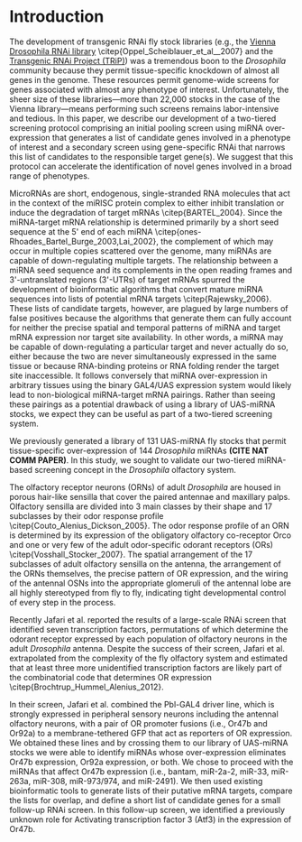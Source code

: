 # Introduction

The development of transgenic RNAi fly stock libraries (e.g., the [Vienna Drosophila RNAi library](http://stockcenter.vdrc.at/control/rnailibrary) \citep{Oppel_Scheiblauer_et_al__2007} and the [Transgenic RNAi Project (TRiP)](http://www.flyrnai.org/TRiP-HOME.html)) was a tremendous boon to the *Drosophila* community because they permit tissue-specific knockdown of almost all genes in the genome. These resources permit genome-wide screens for genes associated with almost any phenotype of interest. Unfortunately, the sheer size of these libraries—more than 22,000 stocks in the case of the Vienna library—means performing such screens remains labor-intensive and tedious. In this paper, we describe our development of a two-tiered screening protocol comprising an initial pooling screen using miRNA over-expression that generates a list of candidate genes involved in a phenotype of interest and a secondary screen using gene-specific RNAi that narrows this list of candidates to the responsible target gene(s). We suggest that this protocol can accelerate the identification of novel genes involved in a broad range of phenotypes.

MicroRNAs are short, endogenous, single-stranded RNA molecules that act in the context of the miRISC protein complex to either inhibit translation or induce the degradation of target mRNAs \citep{BARTEL_2004}. Since the miRNA-target mRNA relationship is determined primarily by a short seed sequence at the 5' end of each miRNA \citep{ones-Rhoades_Bartel_Burge_2003,Lai_2002}, the complement of which may occur in multiple copies scattered over the genome, many miRNAs are capable of down-regulating multiple targets. The relationship between a miRNA seed sequence and its complements in the open reading frames and 3'-untranslated regions (3'-UTRs) of target mRNAs spurred the development of bioinformatic algorithms that convert mature miRNA sequences into lists of potential mRNA targets \citep{Rajewsky_2006}. These lists of candidate targets, however, are plagued by large numbers of false positives because the algorithms that generate them can fully account for neither the precise spatial and temporal patterns of miRNA and target mRNA expression nor target site availability. In other words, a miRNA may be capable of down-regulating a particular target and never actually do so, either because the two are never simultaneously expressed in the same tissue or because RNA-binding proteins or RNA folding render the target site inaccessible. It follows conversely that miRNA over-expression in arbitrary tissues using the binary GAL4/UAS expression system would likely lead to non-biological miRNA-target mRNA pairings. Rather than seeing these pairings as a potential drawback of using a library of UAS-miRNA stocks, we expect they can be useful as part of a two-tiered screening system.

We previously generated a library of 131 UAS-miRNA fly stocks that permit tissue-specific over-expression of 144 *Drosophila* miRNAs **(CITE NAT COMM PAPER)**. In this study, we sought to validate our two-tiered miRNA-based screening concept in the *Drosophila* olfactory system.

The olfactory receptor neurons (ORNs) of adult *Drosophila* are housed in porous hair-like sensilla that cover the paired antennae and maxillary palps. Olfactory sensilla are divided into 3 main classes by their shape and 17 subclasses by their odor response profile \citep{Couto_Alenius_Dickson_2005}. The odor response profile of an ORN is determined by its expression of the obligatory olfactory co-receptor Orco and one or very few of the adult odor-specific odorant receptors (ORs) \citep{Vosshall_Stocker_2007}. The spatial arrangement of the 17 subclasses of adult olfactory sensilla on the antenna, the arrangement of the ORNs themselves, the precise pattern of OR expression, and the wiring of the antennal OSNs into the appropriate glomeruli of the antennal lobe are all highly stereotyped from fly to fly, indicating tight developmental control of every step in the process.

Recently Jafari et al. reported the results of a large-scale RNAi screen that identified seven transcription factors, permutations of which determine the odorant receptor expressed by each population of olfactory neurons in the adult *Drosophila* antenna. Despite the success of their screen, Jafari et al. extrapolated from the complexity of the fly olfactory system and estimated that at least three more unidentified transcription factors are likely part of the combinatorial code that determines OR expression \citep{Brochtrup_Hummel_Alenius_2012}.

In their screen, Jafari et al. combined the Pbl-GAL4 driver line, which is strongly expressed in peripheral sensory neurons including the antennal olfactory neurons, with a pair of OR promoter fusions (i.e., Or47b and Or92a) to a membrane-tethered GFP that act as reporters of OR expression. We obtained these lines and by crossing them to our library of UAS-miRNA stocks we were able to identify miRNAs whose over-expression eliminates Or47b expression, Or92a expression, or both. We chose to proceed with the miRNAs that affect Or47b expression (i.e., bantam, miR-2a-2, miR-33, miR-263a, miR-308, miR-973/974, and miR-2491). We then used existing bioinformatic tools to generate lists of their putative mRNA targets, compare the lists for overlap, and define a short list of candidate genes for a small follow-up RNAi screen. In this follow-up screen, we identified a previously unknown role for Activating transcription factor 3 (Atf3) in the expression of Or47b.